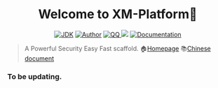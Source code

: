 <h1 align="center">Welcome to XM-Platform👋</h1>
<p align="center">
<a href="https://github.com/xmplatform"><img alt="JDK" src="https://img.shields.io/badge/JDK-1.8-orange.svg"/></a>
<a href="http://xmplatform.github.io"><img alt="Author" src="https://img.shields.io/badge/Author-DJun-blue"/></a>
<a href="tencent://message/?Menu=yes&uin=361747202&Service=300&sigT=45a1e5847943b64c6ff3990f8a9e644d2b31356cb0b4ac6b24663a3c8dd0f8aa12a595b1714f9d45"><img alt="QQ" src="https://img.shields.io/badge/chat-Coder%E5%A4%A7%E5%AE%B6%E5%BA%AD-yellow"/>
</a>
<img src="https://img.shields.io/github/stars/xmplatform/xmdoc.github.io">
<a href="https://xmplatform.github.io/">
<img alt="Documentation" src="https://img.shields.io/badge/documentation-yes-brightgreen.svg" target="_blank" /></a>
</p>

> A Powerful Security Easy Fast scaffold.  🏠[Homepage](https://xmplatform.github.io/)  📚[Chinese document](http://www.xmplatform.com/xmdoc.github.io/#/)

### To be updating.


